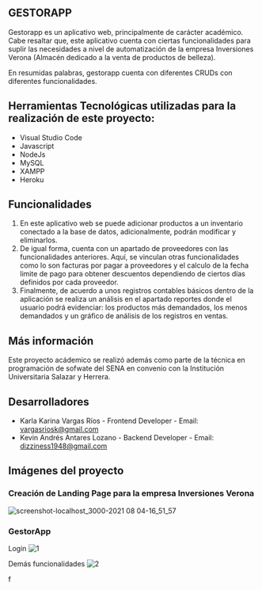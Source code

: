 ## GESTORAPP

Gestorapp es un aplicativo web, principalmente de carácter académico. Cabe resaltar que, este aplicativo cuenta con ciertas funcionalidades para suplir las necesidades a nivel de automatización de la empresa Inversiones Verona (Almacén dedicado a la venta de productos de belleza).

En resumidas palabras, gestorapp cuenta con diferentes CRUDs con diferentes funcionalidades.

## Herramientas Tecnológicas utilizadas para la realización de este proyecto:

- Visual Studio Code
- Javascript
- NodeJs
- MySQL
- XAMPP
- Heroku

## Funcionalidades
1. En este aplicativo web se puede adicionar productos a un inventario conectado a la base de datos, adicionalmente, podrán modificar y eliminarlos. 
2. De igual forma, cuenta con un apartado de proveedores con las funcionalidades anteriores. Aquí, se vinculan otras funcionalidades como lo son facturas por pagar a proveedores y el calculo de la fecha limite de pago para obtener descuentos dependiendo de ciertos días definidos por cada proveedor. 
3. Finalmente, de acuerdo a unos registros contables básicos dentro de la aplicación se realiza un análisis en el apartado reportes donde el usuario podrá evidenciar: los productos más demandados, los menos demandados y un gráfico de análisis de los registros en ventas. 

## Más información

Este proyecto acádemico se realizó además como parte de la técnica en programación de sofwate del SENA en convenio con la Institución Universitaria Salazar y Herrera.

## Desarrolladores 

- Karla Karina Vargas Ríos - Frontend Developer - Email: vargasriosk@gmail.com
- Kevin Andrés Antares Lozano - Backend Developer - Email: dizziness1948@gmail.com

## Imágenes del proyecto

### Creación de Landing Page para la empresa Inversiones Verona

![screenshot-localhost_3000-2021 08 04-16_51_57](https://user-images.githubusercontent.com/72476418/128260079-f1c7a79c-bd6b-49a2-979c-b1c9a5028e09.png)

### GestorApp 

Login 
![1](https://user-images.githubusercontent.com/72476418/128260184-f8c994a1-26ca-4200-a015-f97c20d8a10c.png)

Demás funcionalidades
![2](https://user-images.githubusercontent.com/72476418/128260214-9dcb3524-8f9f-4d1b-ab7b-463f0de640da.png)

f
